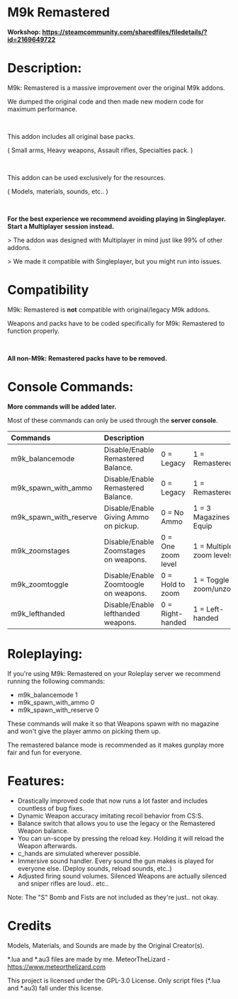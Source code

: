 # M9k Remastered

**Workshop: https://steamcommunity.com/sharedfiles/filedetails/?id=2169649722**

# Description:

M9k: Remastered is a massive improvement over the original M9k addons.

We dumped the original code and then made new modern code for maximum performance.

⠀

This addon includes all original base packs.

( Small arms, Heavy weapons, Assault rifles, Specialties pack. )

⠀

This addon can be used exclusively for the resources.

( Models, materials, sounds, etc.. )

⠀

**For the best experience we recommend avoiding playing in Singleplayer.**
**Start a Multiplayer session instead.**

\> The addon was designed with Multiplayer in mind just like 99% of other addons.

\> We made it compatible with Singleplayer, but you might run into issues.

# Compatibility

M9k: Remastered is **not** compatible with original/legacy M9k addons.

Weapons and packs have to be coded specifically for M9k: Remastered to function properly.

⠀

**All non-M9k: Remastered packs have to be removed.**

# Console Commands:

**More commands will be added later.**

Most of these commands can only be used through the **server console**.

Commands | Description | ⠀ | ⠀
:--|:--|:--|:--
m9k_balancemode | Disable/Enable Remastered Balance.	| 0 = Legacy | 1 = Remastered
m9k_spawn_with_ammo | Disable/Enable Remastered Balance.	| 0 = Legacy | 1 = Remastered
m9k_spawn_with_reserve | Disable/Enable Giving Ammo on pickup.	| 0 = No Ammo | 1 = 3 Magazines on Equip
m9k_zoomstages | Disable/Enable Zoomstages on weapons.	| 0 = One zoom level | 1 = Multiple zoom levels
m9k_zoomtoggle | Disable/Enable Zoomtoogle on weapons.	| 0 = Hold to zoom | 1 = Toggle to zoom/unzoom
m9k_lefthanded | Disable/Enable lefthanded weapons.	| 0 = Right-handed | 1 = Left-handed

# Roleplaying:

If you're using M9k: Remastered on your Roleplay server we recommend running the following commands:

- m9k_balancemode 1
- m9k_spawn_with_ammo 0
- m9k_spawn_with_reserve 0

These commands will make it so that Weapons spawn with no magazine and won't give the player ammo on picking them up.

The remastered balance mode is recommended as it makes gunplay more fair and fun for everyone.

# Features:

- Drastically improved code that now runs a lot faster and includes countless of bug fixes.
- Dynamic Weapon accuracy imitating recoil behavior from CS:S.
- Balance switch that allows you to use the legacy or the Remastered Weapon balance.
- You can un-scope by pressing the reload key. Holding it will reload the Weapon afterwards.
- c_hands are simulated wherever possible.
- Immersive sound handler. Every sound the gun makes is played for everyone else. (Deploy sounds, reload sounds, etc..)
- Adjusted firing sound volumes. Silenced Weapons are actually silenced and sniper rifles are loud.. etc..

Note: The "S" Bomb and Fists are not included as they're just.. not okay.

# Credits

Models, Materials, and Sounds are made by the Original Creator(s).

*.lua and *.au3 files are made by me. MeteorTheLizard - https://www.meteorthelizard.com

This project is licensed under the GPL-3.0 License. Only script files (*.lua and *.au3) fall under this license.
